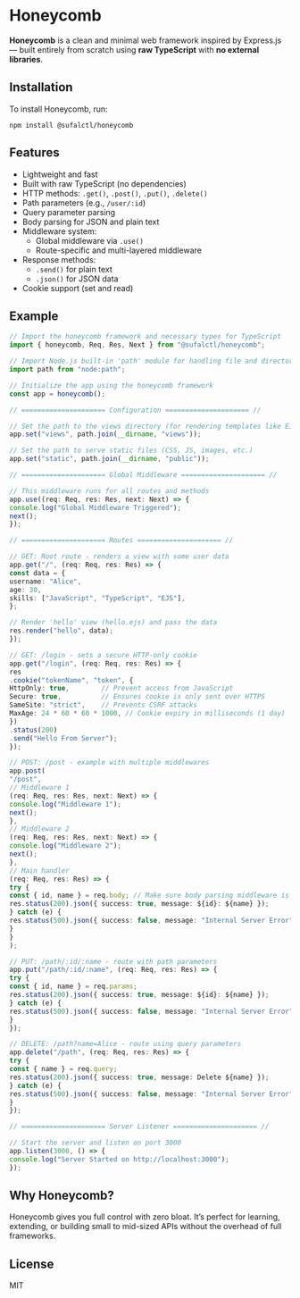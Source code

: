 # Honeycomb

**Honeycomb** is a clean and minimal web framework inspired by Express.js — built entirely from scratch using **raw TypeScript** with **no external libraries**.

## Installation

To install Honeycomb, run:

```
npm install @sufalctl/honeycomb
```

## Features

- Lightweight and fast
- Built with raw TypeScript (no dependencies)
- HTTP methods: `.get()`, `.post()`, `.put()`, `.delete()`
- Path parameters (e.g., `/user/:id`)
- Query parameter parsing
- Body parsing for JSON and plain text
- Middleware system:
  - Global middleware via `.use()`
  - Route-specific and multi-layered middleware
- Response methods:
  - `.send()` for plain text
  - `.json()` for JSON data
- Cookie support (set and read)

## Example

```ts
// Import the honeycomb framework and necessary types for TypeScript
import { honeycomb, Req, Res, Next } from "@sufalctl/honeycomb";

// Import Node.js built-in 'path' module for handling file and directory paths
import path from "node:path";

// Initialize the app using the honeycomb framework
const app = honeycomb();

// ===================== Configuration ===================== //

// Set the path to the views directory (for rendering templates like EJS or HTML)
app.set("views", path.join(__dirname, "views"));

// Set the path to serve static files (CSS, JS, images, etc.)
app.set("static", path.join(__dirname, "public"));

// ===================== Global Middleware ===================== //

// This middleware runs for all routes and methods
app.use((req: Req, res: Res, next: Next) => {
console.log("Global Middleware Triggered");
next();
});

// ===================== Routes ===================== //

// GET: Root route - renders a view with some user data
app.get("/", (req: Req, res: Res) => {
const data = {
username: "Alice",
age: 30,
skills: ["JavaScript", "TypeScript", "EJS"],
};

// Render 'hello' view (hello.ejs) and pass the data
res.render("hello", data);
});

// GET: /login - sets a secure HTTP-only cookie
app.get("/login", (req: Req, res: Res) => {
res
.cookie("tokenName", "token", {
HttpOnly: true,        // Prevent access from JavaScript
Secure: true,          // Ensures cookie is only sent over HTTPS
SameSite: "strict",    // Prevents CSRF attacks
MaxAge: 24 * 60 * 60 * 1000, // Cookie expiry in milliseconds (1 day)
})
.status(200)
.send("Hello From Server");
});

// POST: /post - example with multiple middlewares
app.post(
"/post",
// Middleware 1
(req: Req, res: Res, next: Next) => {
console.log("Middleware 1");
next();
},
// Middleware 2
(req: Req, res: Res, next: Next) => {
console.log("Middleware 2");
next();
},
// Main handler
(req: Req, res: Res) => {
try {
const { id, name } = req.body; // Make sure body parsing middleware is enabled if needed
res.status(200).json({ success: true, message: ${id}: ${name} });
} catch (e) {
res.status(500).json({ success: false, message: "Internal Server Error" });
}
}
);

// PUT: /path/:id/:name - route with path parameters
app.put("/path/:id/:name", (req: Req, res: Res) => {
try {
const { id, name } = req.params;
res.status(200).json({ success: true, message: ${id}: ${name} });
} catch (e) {
res.status(500).json({ success: false, message: "Internal Server Error" });
}
});

// DELETE: /path?name=Alice - route using query parameters
app.delete("/path", (req: Req, res: Res) => {
try {
const { name } = req.query;
res.status(200).json({ success: true, message: Delete ${name} });
} catch (e) {
res.status(500).json({ success: false, message: "Internal Server Error" });
}
});

// ===================== Server Listener ===================== //

// Start the server and listen on port 3000
app.listen(3000, () => {
console.log("Server Started on http://localhost:3000");
});
```

## Why Honeycomb?

Honeycomb gives you full control with zero bloat. It’s perfect for learning, extending, or building small to mid-sized APIs without the overhead of full frameworks.

## License

MIT
